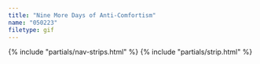 ```yaml
---
title: "Nine More Days of Anti-Comfortism"
name: "050223"
filetype: gif
---
```


{% include "partials/nav-strips.html" %}
{% include "partials/strip.html" %}